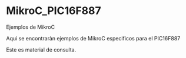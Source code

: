 # MikroC_PIC16F887
Ejemplos de MikroC


Aqui se encontraràn ejemplos de MikroC especificos para el PIC16F887

Este es material de consulta.
